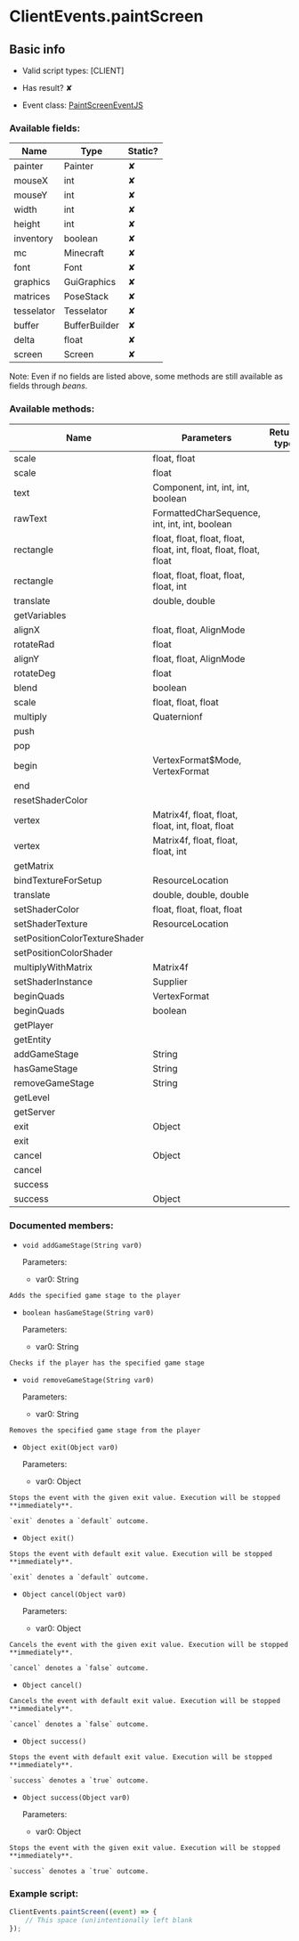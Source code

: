 # ClientEvents.paintScreen

## Basic info

- Valid script types: [CLIENT]

- Has result? ✘

- Event class: [PaintScreenEventJS](https://github.com/KubeJS-Mods/KubeJS/tree/2001/common/src/main/java/dev/latvian/mods/kubejs/client/painter/screen/PaintScreenEventJS.java)

### Available fields:

| Name | Type | Static? |
| ---- | ---- | ------- |
| painter | Painter | ✘ |
| mouseX | int | ✘ |
| mouseY | int | ✘ |
| width | int | ✘ |
| height | int | ✘ |
| inventory | boolean | ✘ |
| mc | Minecraft | ✘ |
| font | Font | ✘ |
| graphics | GuiGraphics | ✘ |
| matrices | PoseStack | ✘ |
| tesselator | Tesselator | ✘ |
| buffer | BufferBuilder | ✘ |
| delta | float | ✘ |
| screen | Screen | ✘ |

Note: Even if no fields are listed above, some methods are still available as fields through *beans*.

### Available methods:

| Name | Parameters | Return type | Static? |
| ---- | ---------- | ----------- | ------- |
| scale | float, float |  | void | ✘ |
| scale | float |  | void | ✘ |
| text | Component, int, int, int, boolean |  | void | ✘ |
| rawText | FormattedCharSequence, int, int, int, boolean |  | void | ✘ |
| rectangle | float, float, float, float, float, int, float, float, float, float |  | void | ✘ |
| rectangle | float, float, float, float, float, int |  | void | ✘ |
| translate | double, double |  | void | ✘ |
| getVariables |  |  | VariableSet | ✘ |
| alignX | float, float, AlignMode |  | float | ✘ |
| rotateRad | float |  | void | ✘ |
| alignY | float, float, AlignMode |  | float | ✘ |
| rotateDeg | float |  | void | ✘ |
| blend | boolean |  | void | ✘ |
| scale | float, float, float |  | void | ✘ |
| multiply | Quaternionf |  | void | ✘ |
| push |  |  | void | ✘ |
| pop |  |  | void | ✘ |
| begin | VertexFormat$Mode, VertexFormat |  | void | ✘ |
| end |  |  | void | ✘ |
| resetShaderColor |  |  | void | ✘ |
| vertex | Matrix4f, float, float, float, int, float, float |  | void | ✘ |
| vertex | Matrix4f, float, float, float, int |  | void | ✘ |
| getMatrix |  |  | Matrix4f | ✘ |
| bindTextureForSetup | ResourceLocation |  | void | ✘ |
| translate | double, double, double |  | void | ✘ |
| setShaderColor | float, float, float, float |  | void | ✘ |
| setShaderTexture | ResourceLocation |  | void | ✘ |
| setPositionColorTextureShader |  |  | void | ✘ |
| setPositionColorShader |  |  | void | ✘ |
| multiplyWithMatrix | Matrix4f |  | void | ✘ |
| setShaderInstance | Supplier<ShaderInstance> |  | void | ✘ |
| beginQuads | VertexFormat |  | void | ✘ |
| beginQuads | boolean |  | void | ✘ |
| getPlayer |  |  | Player | ✘ |
| getEntity |  |  | Entity | ✘ |
| addGameStage | String |  | void | ✘ |
| hasGameStage | String |  | boolean | ✘ |
| removeGameStage | String |  | void | ✘ |
| getLevel |  |  | Level | ✘ |
| getServer |  |  | MinecraftServer | ✘ |
| exit | Object |  | Object | ✘ |
| exit |  |  | Object | ✘ |
| cancel | Object |  | Object | ✘ |
| cancel |  |  | Object | ✘ |
| success |  |  | Object | ✘ |
| success | Object |  | Object | ✘ |


### Documented members:

- `void addGameStage(String var0)`

  Parameters:
  - var0: String

```
Adds the specified game stage to the player
```

- `boolean hasGameStage(String var0)`

  Parameters:
  - var0: String

```
Checks if the player has the specified game stage
```

- `void removeGameStage(String var0)`

  Parameters:
  - var0: String

```
Removes the specified game stage from the player
```

- `Object exit(Object var0)`

  Parameters:
  - var0: Object

```
Stops the event with the given exit value. Execution will be stopped **immediately**.

`exit` denotes a `default` outcome.
```

- `Object exit()`
```
Stops the event with default exit value. Execution will be stopped **immediately**.

`exit` denotes a `default` outcome.
```

- `Object cancel(Object var0)`

  Parameters:
  - var0: Object

```
Cancels the event with the given exit value. Execution will be stopped **immediately**.

`cancel` denotes a `false` outcome.
```

- `Object cancel()`
```
Cancels the event with default exit value. Execution will be stopped **immediately**.

`cancel` denotes a `false` outcome.
```

- `Object success()`
```
Stops the event with default exit value. Execution will be stopped **immediately**.

`success` denotes a `true` outcome.
```

- `Object success(Object var0)`

  Parameters:
  - var0: Object

```
Stops the event with the given exit value. Execution will be stopped **immediately**.

`success` denotes a `true` outcome.
```



### Example script:

```js
ClientEvents.paintScreen((event) => {
	// This space (un)intentionally left blank
});
```

